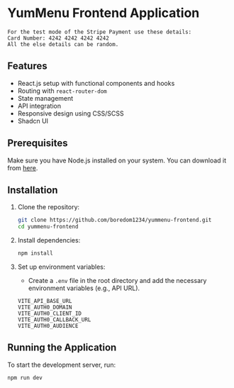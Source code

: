 # YumMenu Frontend Application

```
For the test mode of the Stripe Payment use these details:
Card Number: 4242 4242 4242 4242
All the else details can be random.
```

## Features

- React.js setup with functional components and hooks
- Routing with `react-router-dom`
- State management
- API integration
- Responsive design using CSS/SCSS
- Shadcn UI

## Prerequisites

Make sure you have Node.js installed on your system. You can download it from [here](https://nodejs.org/).

## Installation

1. Clone the repository:
    ```bash
    git clone https://github.com/boredom1234/yummenu-frontend.git
    cd yummenu-frontend
    ```

2. Install dependencies:
    ```bash
    npm install
    ```

3. Set up environment variables:
    - Create a `.env` file in the root directory and add the necessary environment variables (e.g., API URL).
    ```env
    VITE_API_BASE_URL
    VITE_AUTH0_DOMAIN
    VITE_AUTH0_CLIENT_ID
    VITE_AUTH0_CALLBACK_URL
    VITE_AUTH0_AUDIENCE
    ```

## Running the Application

To start the development server, run:

```bash
npm run dev
